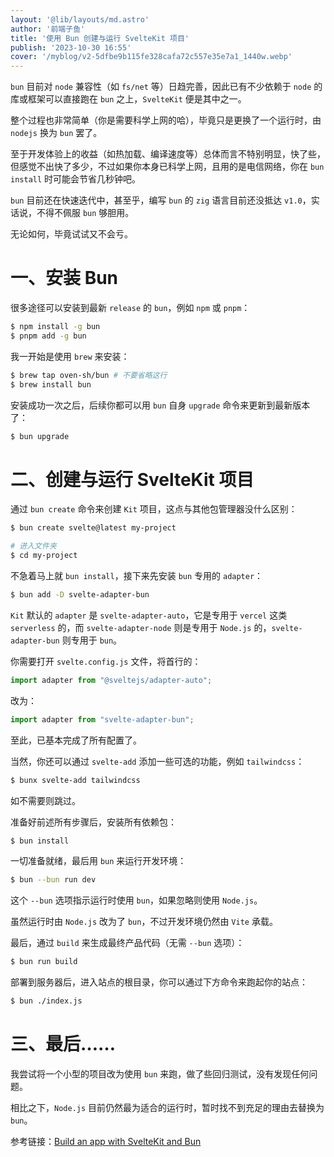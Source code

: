 ```yaml
---
layout: '@lib/layouts/md.astro'
author: '前端子鱼'
title: '使用 Bun 创建与运行 SvelteKit 项目'
publish: '2023-10-30 16:55'
cover: '/myblog/v2-5dfbe9b115fe328cafa72c557e35e7a1_1440w.webp'
---
```


`bun` 目前对 `node` 兼容性（如 `fs/net` 等）日趋完善，因此已有不少依赖于 `node` 的库或框架可以直接跑在 `bun` 之上，`SvelteKit` 便是其中之一。

整个过程也非常简单（你是需要科学上网的哈），毕竟只是更换了一个运行时，由 `nodejs` 换为 `bun` 罢了。

至于开发体验上的收益（如热加载、编译速度等）总体而言不特别明显，快了些，但感觉不出快了多少，不过如果你本身已科学上网，且用的是电信网络，你在 `bun install` 时可能会节省几秒钟吧。

`bun` 目前还在快速迭代中，甚至乎，编写 `bun` 的 `zig` 语言目前还没抵达 `v1.0`，实话说，不得不佩服 `bun` 够胆用。

无论如何，毕竟试试又不会亏。

# 一、安装 Bun

很多途径可以安装到最新 `release` 的 `bun`，例如 `npm` 或 `pnpm`：

```bash
$ npm install -g bun
$ pnpm add -g bun
```

我一开始是使用 `brew` 来安装：

```bash
$ brew tap oven-sh/bun # 不要省略这行
$ brew install bun
```

安装成功一次之后，后续你都可以用 `bun` 自身 `upgrade` 命令来更新到最新版本了：

```bash
$ bun upgrade
```

# 二、创建与运行 SvelteKit 项目

通过 `bun create` 命令来创建 `Kit` 项目，这点与其他包管理器没什么区别：

```bash
$ bun create svelte@latest my-project

# 进入文件夹
$ cd my-project
```

不急着马上就 `bun install`，接下来先安装 `bun` 专用的 `adapter`：

```bash
$ bun add -D svelte-adapter-bun
```

`Kit` 默认的 `adapter` 是 `svelte-adapter-auto`，它是专用于 `vercel` 这类 `serverless` 的，而 `svelte-adapter-node` 则是专用于 `Node.js` 的，`svelte-adapter-bun` 则专用于 `bun`。

你需要打开 `svelte.config.js` 文件，将首行的：

```js
import adapter from "@sveltejs/adapter-auto";
```

改为：

```js
import adapter from "svelte-adapter-bun";
```

至此，已基本完成了所有配置了。

当然，你还可以通过 `svelte-add` 添加一些可选的功能，例如 `tailwindcss`：

```bash
$ bunx svelte-add tailwindcss
```

如不需要则跳过。

准备好前述所有步骤后，安装所有依赖包：

```bash
$ bun install
```

一切准备就绪，最后用 `bun` 来运行开发环境：

```bash
$ bun --bun run dev
```

这个 `--bun` 选项指示运行时使用 `bun`，如果忽略则使用 `Node.js`。

虽然运行时由 `Node.js` 改为了 `bun`，不过开发环境仍然由 `Vite` 承载。

最后，通过 `build` 来生成最终产品代码（无需 `--bun` 选项）：

```bash
$ bun run build
```

部署到服务器后，进入站点的根目录，你可以通过下方命令来跑起你的站点：

```bash
$ bun ./index.js 
```

# 三、最后……

我尝试将一个小型的项目改为使用 `bun` 来跑，做了些回归测试，没有发现任何问题。

相比之下，`Node.js` 目前仍然最为适合的运行时，暂时找不到充足的理由去替换为 `bun`。

参考链接：[Build an app with SvelteKit and Bun](https://bun.sh/guides/ecosystem/sveltekit)